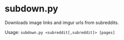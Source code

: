 subdown.py
=========

Downloads image links and imgur urls from subreddits.

Usage: `subdown.py <subreddit[,subreddit]> [pages]`
